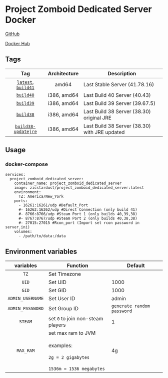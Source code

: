 # Project Zomboid Dedicated Server Docker 

[GitHub](https://github.com/zicstardust/project-zomboid-docker)

[Docker Hub](https://hub.docker.com/r/zicstardust/project-zomboid-dedicated-server)

## Tags

| Tag | Architecture | Description |
| :----: | :----: |--- |
| [`latest`, `build41`](https://github.com/zicstardust/project-zomboid-docker/blob/main/dockerfile_build41) | amd64 | Last Stable Server (41.78.16) |
| [`build40`](https://github.com/zicstardust/project-zomboid-docker/blob/main/dockerfile_build40) | i386, amd64 | Last Build 40 Server (40.43) |
| [`build39`](https://github.com/zicstardust/project-zomboid-docker/blob/main/dockerfile_build39) | i386, amd64 | Last Build 39 Server (39.67.5) |
| [`build38`](https://github.com/zicstardust/project-zomboid-docker/blob/main/dockerfile_build38) | i386, amd64 | Last Build 38 Server (38.30) original JRE |
| [`build38-updatejre`](https://github.com/zicstardust/project-zomboid-docker/blob/main/dockerfile_build38) | i386, amd64 | Last Build 38 Server (38.30) with JRE updated |

## Usage
### docker-compose
```
services:
  project_zomboid_dedicated_server:
    container_name: project_zomboid_dedicated_server
    image: zicstardust/project_zomboid_dedicated_server:latest
    environment:
      TZ: America/New_York
    ports:
      - 16261:16261/udp #Default_Port
      #- 16262:16262/udp #Direct Connection (only build 41)
      #- 8766:8766/udp #Steam Port 1 (only builds 40,39,38)
      #- 8767:8767/udp #Steam Port 2 (only builds 40,38,38)
      #- 27015:27015 #Rcon_port (Import set rcon password in server.ini)
    volumes:
      - /path/to/data:/data
```

## Environment variables

| variables | Function | Default |
| :----: | --- | --- |
| `TZ` | Set Timezone | |
| `UID` | Set UID | 1000 |
| `GID` | Set GID | 1000 |
| `ADMIN_USERNAME` | Set User ID | admin |
| `ADMIN_PASSWORD` | Set Group ID | `generate random password` |
| `STEAM` | set `0` to join non-steam players | 1 |
| `MAX_RAM` | set max ram to JVM<br/><br/>examples:<br/><br/>`2g = 2 gigabytes`<br/><br/>`1536m = 1536 megabytes`| 4g |
